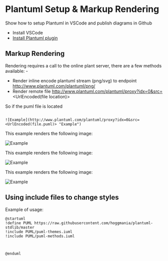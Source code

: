 # Plantuml Setup & Markup Rendering
Show how to setup Plantuml in VSCode and publish diagrams in Github

- Install VSCode
- [Install Plantuml plugin](https://marketplace.visualstudio.com/items?itemName=jebbs.plantuml)


## Markup Rendering

Rendering requires a call to the online plant server, there are a few methods available: -
- Render inline encode plantuml stream (png/svg) to endpoint http://www.plantuml.com/plantuml/png/<stream>
- Render remote file http://www.plantuml.com/plantuml/proxy?idx=0&src=<UrlEncoded(file location)>


So if the puml file is located 
```

![Example](http://www.plantuml.com/plantuml/proxy?idx=0&src=<UrlEncoded(file.puml)> "Example")
```

This example renders the following image:

![Example](http://www.plantuml.com/plantuml/proxy?idx=0&src=https%3A%2F%2Fraw.githubusercontent.com%2Fhoggmania%2Fplantuml-setup%2Fmaster%2Ftest.puml "Example")

This example renders the following image:

![Example](http://www.plantuml.com/plantuml/png/SoWkIImgAStDuLBCp4lEAKr9LR19B2_MJyxFpStFiqCJ3Ix9BqfCJzLtp4sioiyBDeOp22fCAatEJYs1KdPSN8w-Zb7-Vi766iN6yPbv9Qb5UOavcYYY1K1tvQKMwIY5fUQbv1Uf5oi46ojfSY6fLx3HLK0ev780gWDw1000 "Example")


This example renders the following image:

![Example](http://www.plantuml.com/plantuml/proxy?idx=0&src=https%3A%2F%2Fraw.githubusercontent.com%2FRicardoNiepel%2FAzure-PlantUML%2Fmaster%2Fsamples%2FBasic%2520usage%2520-%2520Stream%2520processing%2520with%2520Azure%2520Stream%2520Analytics.puml "Example")



## Using include files to change styles

Example of usage:
```
@startuml
!define PUML https://raw.githubusercontent.com/hoggmania/plantuml-stdlib/master
!include PUML/puml-themes.iuml
!include PUML/puml-methods.iuml



@enduml
```
